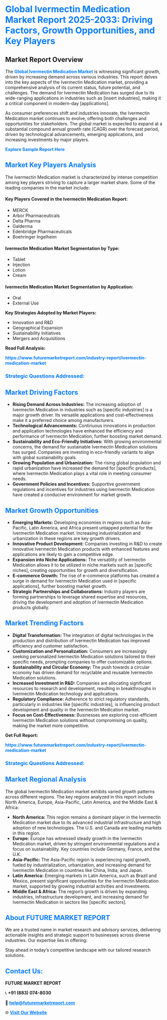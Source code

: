 <h1 style="color: #007BFF;">Global Ivermectin Medication Market Report 2025-2033: Driving Factors, Growth Opportunities, and Key Players</h1>

<section id="overview">
<h2>Market Report Overview</h2>
<p>The <a href="https://www.futuremarketreport.com/industry-report/ivermectin-medication-market" style="color: #007BFF; text-decoration: none;"><strong>Global Ivermectin Medication Market</strong></a> is witnessing significant growth, driven by increasing demand across various industries. This report delves into the key aspects of the Ivermectin Medication market, providing a comprehensive analysis of its current status, future potential, and challenges. The demand for Ivermectin Medication has surged due to its wide-ranging applications in industries such as [insert industries], making it a critical component in modern-day [applications].</p>
<p>As consumer preferences shift and industries innovate, the Ivermectin Medication market continues to evolve, offering both challenges and opportunities for stakeholders. The global market is expected to expand at a substantial compound annual growth rate (CAGR) over the forecast period, driven by technological advancements, emerging applications, and increasing investments by major players.</p>
</section>

<section id="overview">
<p><a href="https://www.futuremarketreport.com/request-sample/reportId=78881" style="color: #007BFF; text-decoration: none;"><strong>Explore Sample Report Here</strong></a></p>
</section>

<section id="key-players">
<h2 style="color: #007BFF;">Market Key Players Analysis</h2>
<p>The Ivermectin Medication market is characterized by intense competition among key players striving to capture a larger market share. Some of the leading companies in the market include:</p>
<h4>Key Players Covered in the Ivermectin Medication Report:</h4>
<ul><li>MERCK</li><li>Arbor Pharmaceuticals</li><li>Delta Pharma</li><li>Galderma</li><li>Edenbridge Pharmaceuticals</li><li>Boehringer Ingelheim</li></ul>
<h4>Ivermectin Medication Market Segmentation by Type:</h4>
<ul><li>Tablet</li><li>Injection</li><li>Lotion</li><li>Cream</li></ul>

<h4>Ivermectin Medication Market Segmentation by Application:</h4>
<ul><li>Oral</li><li>External Use</li></ul>
<p><strong>Key Strategies Adopted by Market Players:</strong></p>
<ul>
<li>Innovation and R&D</li>
<li>Geographical Expansion</li>
<li>Sustainability Initiatives</li>
<li>Mergers and Acquisitions</li>
</ul>
</section>

<section>
<p><strong>Read Full Analysis: </strong></p><a href="https://www.futuremarketreport.com/industry-report/ivermectin-medication-market" style="color: #007BFF; text-decoration: none;"><strong>https://www.futuremarketreport.com/industry-report/ivermectin-medication-market</strong></a>
<h3 style="color: #007BFF;">Strategic Questions Addressed:</h3>
</section>

<section id="driving-factors">
<h2 style="color: #007BFF;">Market Driving Factors</h2>
<ul>
<li><strong>Rising Demand Across Industries:</strong> The increasing adoption of Ivermectin Medication in industries such as [specific industries] is a major growth driver. Its versatile applications and cost-effectiveness make it a preferred choice among manufacturers.</li>
<li><strong>Technological Advancements:</strong> Continuous innovations in production and application technologies have enhanced the efficiency and performance of Ivermectin Medication, further boosting market demand.</li>
<li><strong>Sustainability and Eco-Friendly Initiatives:</strong> With growing environmental concerns, the demand for sustainable Ivermectin Medication solutions has surged. Companies are investing in eco-friendly variants to align with global sustainability goals.</li>
<li><strong>Growing Population and Urbanization:</strong> The rising global population and rapid urbanization have increased the demand for [specific products], where Ivermectin Medication plays a vital role in meeting consumer needs.</li>
<li><strong>Government Policies and Incentives:</strong> Supportive government regulations and incentives for industries using Ivermectin Medication have created a conducive environment for market growth.</li>
</ul>
</section>

<section id="growth-opportunities">
<h2 style="color: #007BFF;">Market Growth Opportunities</h2>
<ul>
<li><strong>Emerging Markets:</strong> Developing economies in regions such as Asia-Pacific, Latin America, and Africa present untapped potential for the Ivermectin Medication market. Increasing industrialization and urbanization in these regions are key growth drivers.</li>
<li><strong>Innovative Product Development:</strong> Companies investing in R&D to create innovative Ivermectin Medication products with enhanced features and applications are likely to gain a competitive edge.</li>
<li><strong>Expansion into Niche Applications:</strong> The versatility of Ivermectin Medication allows it to be utilized in niche markets such as [specific niches], creating opportunities for growth and diversification.</li>
<li><strong>E-commerce Growth:</strong> The rise of e-commerce platforms has created a surge in demand for Ivermectin Medication used in [specific applications], further boosting market growth.</li>
<li><strong>Strategic Partnerships and Collaborations:</strong> Industry players are forming partnerships to leverage shared expertise and resources, driving the development and adoption of Ivermectin Medication products globally.</li>
</ul>
</section>

<section id="trending-factors">
<h2 style="color: #007BFF;">Market Trending Factors</h2>
<ul>
<li><strong>Digital Transformation:</strong> The integration of digital technologies in the production and distribution of Ivermectin Medication has improved efficiency and customer satisfaction.</li>
<li><strong>Customization and Personalization:</strong> Consumers are increasingly seeking personalized Ivermectin Medication solutions tailored to their specific needs, prompting companies to offer customizable options.</li>
<li><strong>Sustainability and Circular Economy:</strong> The push towards a circular economy has driven demand for recyclable and reusable Ivermectin Medication solutions.</li>
<li><strong>Increased Investment in R&D:</strong> Companies are allocating significant resources to research and development, resulting in breakthroughs in Ivermectin Medication technology and applications.</li>
<li><strong>Regulatory Compliance:</strong> Adherence to strict regulatory standards, particularly in industries like [specific industries], is influencing product development and quality in the Ivermectin Medication market.</li>
<li><strong>Focus on Cost-Effectiveness:</strong> Businesses are exploring cost-efficient Ivermectin Medication solutions without compromising on quality, making the market more competitive.</li>
</ul>
</section>

<section>
<p><strong>Get Full Report: </strong></p><a href="https://www.futuremarketreport.com/industry-report/ivermectin-medication-market" style="color: #007BFF; text-decoration: none;"><strong>https://www.futuremarketreport.com/industry-report/ivermectin-medication-market</strong></a>
<h3 style="color: #007BFF;">Strategic Questions Addressed:</h3>
</section>


<section id="regional-analysis">
<h2 style="color: #007BFF;">Market Regional Analysis</h2>
<p>The global Ivermectin Medication market exhibits varied growth patterns across different regions. The key regions analyzed in this report include North America, Europe, Asia-Pacific, Latin America, and the Middle East & Africa:</p>
<ul>
<li><strong>North America:</strong> This region remains a dominant player in the Ivermectin Medication market due to its advanced industrial infrastructure and high adoption of new technologies. The U.S. and Canada are leading markets in this region.</li>
<li><strong>Europe:</strong> Europe has witnessed steady growth in the Ivermectin Medication market, driven by stringent environmental regulations and a focus on sustainability. Key countries include Germany, France, and the U.K.</li>
<li><strong>Asia-Pacific:</strong> The Asia-Pacific region is experiencing rapid growth, fueled by industrialization, urbanization, and increasing demand for Ivermectin Medication in countries like China, India, and Japan.</li>
<li><strong>Latin America:</strong> Emerging markets in Latin America, such as Brazil and Mexico, present significant opportunities for the Ivermectin Medication market, supported by growing industrial activities and investments.</li>
<li><strong>Middle East & Africa:</strong> The region’s growth is driven by expanding industries, infrastructure development, and increasing demand for Ivermectin Medication in sectors like [specific sectors].</li>
</ul>
</section>

<footer>
<h2 style="color: #007BFF;">About FUTURE MARKET REPORT</h2>
<p>We are a trusted name in market research and advisory services, delivering actionable insights and strategic support to businesses across diverse industries. Our expertise lies in offering:</p>

<p>Stay ahead in today’s competitive landscape with our tailored research solutions.</p>

<h2 style="color: #007BFF;">Contact Us:</h2>
<p><strong>FUTURE MARKET REPORT</strong></p>
<p>📞 <strong>+91 (883) 074-8030</strong></p>
<p>📧 <strong><a href="mailto:help@futuremarketreport.com" style="color: #007BFF;">help@futuremarketreport.com</a></strong></p>
<p>🌐 <strong><a href="https://www.futuremarketreport.com/" style="color: #007BFF;">Visit Our Website</a></strong></p>
</footer>